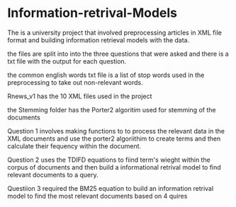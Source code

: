 # Information-retrival-Models
The is a university project that involved preprocessing articles in XML file format and building information retrieval models with the data. 

the files are split into into the three questions that were asked and there is a txt file with the output for each question.

the common english words txt file is a list of stop words used in the preprocessing to take out non-relevant words.

Rnews_v1 has the 10 XML files used in the project

the Stemming folder has the Porter2 algoritim used for stemming of the documents

Question 1 involves making functions to to process the relevant data in the XML documents and use the porter2 algoriithim to create terms and then calculate their fequency within the document. 

Question 2 uses the TDIFD equations to fiind term's wieght within the corpus of documents and then build a informational retrival model to find relevant documents to a query.

Questiion 3 required the BM25 equation to build an information retrival model to find the most relevant documents based on 4 quires 
